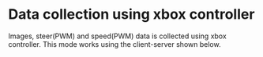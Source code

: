 # Data collection using xbox controller

Images, steer(PWM) and speed(PWM) data is collected using xbox controller. This mode works using the client-server shown below.

